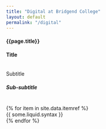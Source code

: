 ```yaml
---
title: "Digital at Bridgend College"
layout: default
permalink: "/digital"
---
```


<div class="container">
  <h4 class="font-weight-bold spanborder"><span>{{page.title}}</span></h4>

  <div class="row gap-y listrecent listrecent listauthor">
    <div class="col-lg-12 col-md-12 mb-4">
      <div class="p-4 border rounded">
        <h4 class="text-dark mb-0"> Title </h4><br>
        <div class="col-md-12 border rounded d-inline-block mt-1 mb-3 pt-2 pb-2 font-weight-normal">
          Subtitle
        </div>
        <div class="p-4 border rounded vdivide">
          <h5 class="text-dark">Sub-subtitle</h5><br>
          {% for item in site.data.itemref %}
            <div class="row vdivide gap-y border rounded">
              <div class="col-md-12">
               {{ some.liquid.syntax }}
              </div>
            </div>
          {% endfor %}
        </div>
      </div>
    </div>
  </div>
</div>
